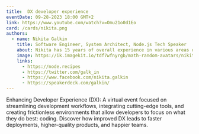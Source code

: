 ```yaml
---
title:  DX developer experience
eventDate: 09-28-2023 18:00 GMT+2
link: https://www.youtube.com/watch?v=Omu21o0d1Eo
card: /cards/nikita.png
authors:
  - name: Nikita Galkin
    title: Software Engineer, System Architect, Node.js Tech Speaker
    about: Nikita has 15 years of overall experience in various areas of software development. He’s been a Node.js Tech Speaker at over 20 conferences, conveying the belief ‘software is easy, people are challenging.’ Nikita loves to develop a clean code using JavaScript/TypeScript, Node.js, Docker and AWS/GCP
    image: https://ik.imagekit.io/tdf7wfnyrgb/math-random-avatars/nikita-galkin_Nu8m1UhbIa.png?tr=w-200,h-200,fo-face
    links:
      - https://node.recipes
      - https://twitter.com/galk_in
      - https://www.facebook.com/nikita.galkin
      - https://speakerdeck.com/galkin/
---
```


Enhancing Developer Experience (DX): A virtual event focused on streamlining development workflows, integrating cutting-edge tools, and creating frictionless environments that allow developers to focus on what they do best: coding. Discover how improved DX leads to faster deployments, higher-quality products, and happier teams.
